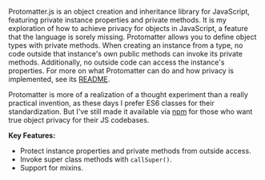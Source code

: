 Protomatter.js is an object creation and inheritance library for JavaScript,
featuring private instance properties and private methods. It is my exploration
of how to achieve privacy for objects in JavaScript, a feature that the language
is sorely missing.  Protomatter allows you to define object types with private
methods. When creating an instance from a type, no code outside that instance's
own public methods can invoke its private methods. Additionally, no outside code
can access the instance's properties. For more on what Protomatter can do and
how privacy is implemented, see its [README][readme].

Protomatter is more of a realization of a thought experiment than a really
practical invention, as these days I prefer ES6 classes for their
standardization. But I've still made it available via [npm][npm] for those who
want true object privacy for their JS codebases.

**Key Features:**

* Protect instance properties and private methods from outside access.
* Invoke super class methods with `callSuper()`.
* Support for mixins.

[npm]: https://www.npmjs.org/package/protomatter
[readme]: https://github.com/whastings/protomatter.js/blob/master/README.md
